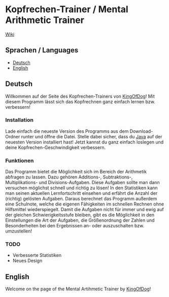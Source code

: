 # Kopfrechen-Trainer / Mental Arithmetic Trainer

[Wiki](https://github.com/KingOfDog/Kopfrechen-Trainer/wiki)

## Sprachen / Languages
- [Deutsch](#deutsch)
- [English](#english)

## Deutsch
Willkommen auf der Seite des Kopfrechen-Trainers von [KingOfDog](http://youtube.com/KingOfDog)! Mit diesem Programm lässt sich das Kopfrechnen ganz einfach lernen bzw. verbessern!

### Installation
Lade einfach die neueste Version des Programms aus dem Download-Ordner runter und öffne die Datei. Stelle dabei sicher, dass du [Java](http://java.com/download) auf der neuesten Version installiert hast!
Jetzt kannst du ganz einfach loslegen und deine Kopfrechen-Geschwindigkeit verbessern.

### Funktionen
Das Programm bietet die Möglichkeit sich im Bereich der Arithmetik abfragen zu lassen. Dazu gehören Additions-, Subtraktions-, Multiplikations- und Divisions-Aufgaben. Diese Aufgaben sollte man dann versuchen möglichst schnell und richtig zu lösen!
In den Statistiken kann man seinen aktuellen Lernfortschritt einsehen und erfährt die Anzahl der (richtig) gelösten Aufgaben. Daraus berechnet das Programm außerdem eine Schulnote, welche die eigenen Fähigkeiten im schnellen Rechnen ohne Hilfsmittel wiederspiegelt.
Damit die Aufgaben nicht für immer und ewig auf der gleichen Schwierigkeitsstufe bleiben, gibt es die Möglichkeit in den Einstellungen die Art der Aufgaben, die Größenordnung der Zahlen und Besonderheiten bei den Ergebnissen an- oder auszuschalten bzw. umzustellen!

### TODO
- Verbesserte Statistiken
- Neues Design

## English
Welcome on the page of the Mental Artihmetic Trainer by [KingOfDog](http://youtube.com/KingOfDog)!
